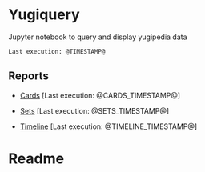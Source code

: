 # Yugiquery
Jupyter notebook to query and display yugipedia data

    Last execution: @TIMESTAMP@

## Reports

* [Cards](Cards.html) \[Last execution: @CARDS_TIMESTAMP@\]
* [Sets](Sets.html) \[Last execution: @SETS_TIMESTAMP@\]

* [Timeline](Timeline.html) \[Last execution: @TIMELINE_TIMESTAMP@\]

# Readme
